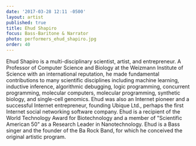 ```yaml
---
date: '2017-03-28 12:11 -0500'
layout: artist
published: true
title: Ehud Shapiro
focus: Bass-Baritone & Narrator
photo: performers_ehud_shapiro.jpg
order: 40
---
```

Ehud Shapiro is a multi-disciplinary scientist, artist, and entrepreneur. A Professor of Computer Science and Biology at the Weizmann Institute of Science with an international reputation, he made fundamental contributions to many scientific disciplines including machine learning, inductive inference, algorithmic debugging, logic programming, concurrent programming, molecular computers, molecular programming, synthetic biology, and single-cell genomics. Ehud was also an Internet pioneer and a successful Internet entrepreneur, founding Ubique Ltd., perhaps the first Internet social networking software company. Ehud is a recipient of the World Technology Award for Biotechnology and a member of "Scientific American 50" as a Research Leader in Nanotechnology. Ehud is a Bass singer and the founder of the Ba Rock Band, for which he conceived the original artistic program.
